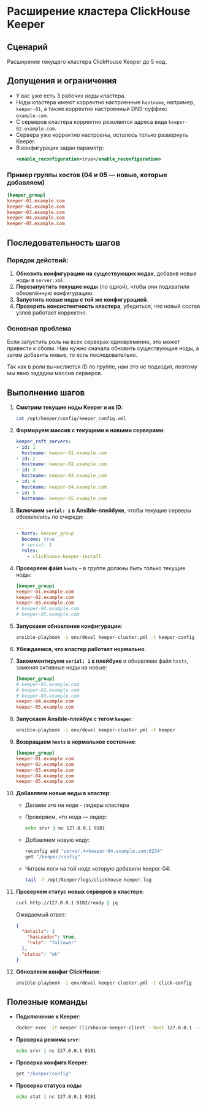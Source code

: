 # Расширение кластера ClickHouse Keeper

## Сценарий

Расширение текущего кластера ClickHouse Keeper до 5 нод.

## Допущения и ограничения

- У вас уже есть 3 рабочих ноды кластера.
- Ноды кластера имеют корректно настроенные `hostname`, например, `keeper-01`, а также корректно настроенный DNS-суффикс `example.com`.
- С серверов кластера корректно резолвятся адреса вида `keeper-02.example.com`.
- Сервера уже корректно настроены, осталось только развернуть Keeper.
- В конфигурации задан параметр:
  ```xml
  <enable_reconfiguration>true</enable_reconfiguration>
  ```

### Пример группы хостов (04 и 05 — новые, которые добавляем)

```ini
[keeper_group]
keeper-01.example.com
keeper-02.example.com
keeper-03.example.com
keeper-04.example.com
keeper-05.example.com
```

## Последовательность шагов

### Порядок действий:

1. **Обновить конфигурацию на существующих нодах**, добавив новые ноды в `server.xml`.
2. **Перезапустить текущие ноды** (по одной), чтобы они подхватили обновлённую конфигурацию.
3. **Запустить новые ноды с той же конфигурацией**.
4. **Проверить консистентность кластера**, убедиться, что новый состав узлов работает корректно.

### Основная проблема

Если запустить роль на всех серверах одновременно, это может привести к сбоям. Нам нужно сначала обновить существующие ноды, а затем добавить новые, то есть последовательно.

Так как в роли вычисляется ID по группе, нам это не подходит, поэтому мы явно зададим массив серверов.

## Выполнение шагов

1. **Смотрим текущие ноды Keeper и их ID**:

   ```bash
   cat /opt/keeper/config/keeper_config.xml
   ```

2. **Формируем массив с текущими и новыми серверами**:

   ```yaml
   keeper_raft_servers:
   - id: 1
     hostname: keeper-01.example.com
   - id: 2
     hostname: keeper-02.example.com
   - id: 3
     hostname: keeper-03.example.com
   - id: 4
     hostname: keeper-04.example.com
   - id: 5
     hostname: keeper-05.example.com
   ```

3. **Включаем `serial: 1` в Ansible-плейбуке**, чтобы текущие серверы обновлялись по очереди:

   ```yaml
   ---
   - hosts: keeper_group
     become: true
     # serial: 1
     roles:
       - clickhouse-keeper-install
   ```

4. **Проверяем файл `hosts`** – в группе должны быть только текущие ноды:

   ```ini
   [keeper_group]
   keeper-01.example.com
   keeper-02.example.com
   keeper-03.example.com
   # keeper-04.example.com
   # keeper-05.example.com
   ```

5. **Запускаем обновление конфигурации**:

   ```bash
   ansible-playbook -i env/devel keeper-cluster.yml -t keeper-config
   ```

6. **Убеждаемся, что кластер работает нормально**.

7. **Закомментируем `serial: 1` в плейбуке** и обновляем файл `hosts`, заменяя активные ноды на новые:

   ```ini
   [keeper_group]
   # keeper-01.example.com
   # keeper-02.example.com
   # keeper-03.example.com
   keeper-04.example.com
   keeper-05.example.com
   ```

8. **Запускаем Ansible-плейбук с тегом `keeper`**:

   ```bash
   ansible-playbook -i env/devel keeper-cluster.yml -t keeper
   ```

9. **Возвращаем `hosts` в нормальное состояние**:

   ```ini
   [keeper_group]
   keeper-01.example.com
   keeper-02.example.com
   keeper-03.example.com
   keeper-04.example.com
   keeper-05.example.com
   ```

10. **Добавляем новые ноды в кластер**:

    - Делаем это на ноде - лидеры кластера
    - Проверяем, что нода — лидер:

      ```bash
      echo srvr | nc 127.0.0.1 9181
      ```

    - Добавляем новую ноду:

      ```bash
      reconfig add "server.4=keeper-04.example.com:9234"
      get "/keeper/config"
      ```

    - Читаем логи на той ноде которую добавили keeper-04:

      ```bash
      tail -f /opt/keeper/logs/clickhouse-keeper.log
      ```
11. **Проверяем статус новых серверов в кластере**:

    ```bash
    curl http://127.0.0.1:9182/ready | jq
    ```

    Ожидаемый ответ:

    ```json
    {
      "details": {
        "hasLeader": true,
        "role": "follower"
      },
      "status": "ok"
    }
    ```


12. **Обновляем конфиг ClickHouse**:

    ```bash
    ansible-playbook -i env/devel keeper-cluster.yml -t click-config
    ```

## Полезные команды

- **Подключение к Keeper**:

  ```bash
  docker exec -it keeper clickhouse-keeper-client --host 127.0.0.1 --port 9181
  ```

- **Проверка режима `srvr`**:

  ```bash
  echo srvr | nc 127.0.0.1 9181
  ```

- **Проверка конфига Keeper**:

  ```bash
  get "/keeper/config"
  ```

- **Проверка статуса ноды**:

  ```bash
  echo stat | nc 127.0.0.1 9181
  ```
